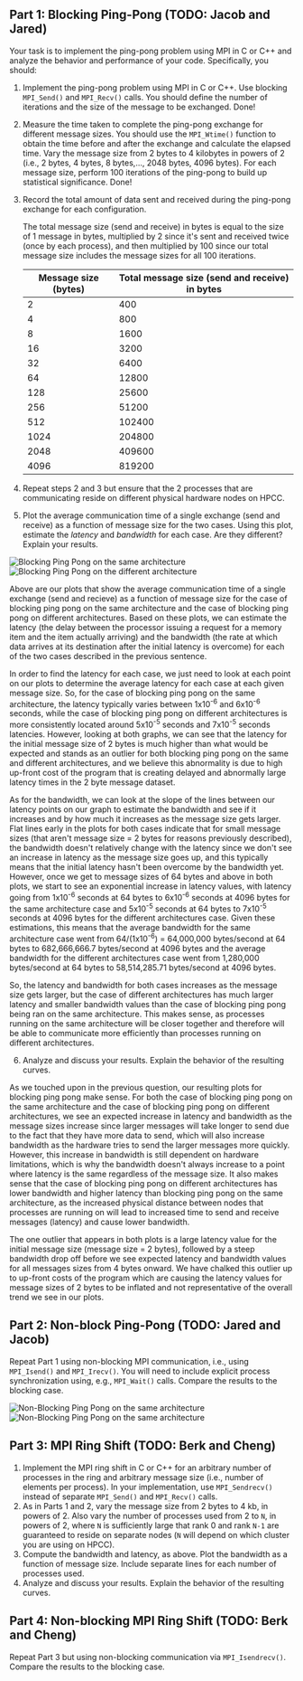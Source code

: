 ## Part 1: Blocking Ping-Pong (TODO: Jacob and Jared)

Your task is to implement the ping-pong problem using MPI in C or C++ and analyze the behavior and performance of your code. Specifically, you should:

1. Implement the ping-pong problem using MPI in C or C++. Use blocking `MPI_Send()` and `MPI_Recv()` calls. You should define the number of iterations and the size of the message to be exchanged.
    Done!
2. Measure the time taken to complete the ping-pong exchange for different message sizes. You should use the `MPI_Wtime()` function to obtain the time before and after the exchange and calculate the elapsed time. Vary the message size from 2 bytes to 4 kilobytes in powers of 2 (i.e., 2 bytes, 4 bytes, 8 bytes,..., 2048 bytes, 4096 bytes). For each message size, perform 100 iterations of the ping-pong to build up statistical significance.
    Done!
3. Record the total amount of data sent and received during the ping-pong exchange for each configuration.
    
    The total message size (send and receive) in bytes is equal to the size of 1 message in bytes, multiplied by 2 since it's sent and received twice (once by each process), and then multiplied by 100 since our total message size includes the message sizes for all 100 iterations.
    
    | Message size (bytes) | Total message size (send and receive) in bytes |
    |-----------------|-----------------|
    | 2 | 400 |
    | 4 | 800 |
    | 8 | 1600 |
    | 16 | 3200 |
    | 32 | 6400 |
    | 64 | 12800 |
    | 128 | 25600 |
    | 256 | 51200 |
    | 512 | 102400 |
    | 1024 | 204800 |
    | 2048 | 409600 |
    | 4096 | 819200 |
   
4. Repeat steps 2 and 3 but ensure that the 2 processes that are communicating reside on different physical hardware nodes on HPCC.
5. Plot the average communication time of a single exchange (send and receive) as a function of message size for the two cases. Using this plot, estimate the _latency_ and _bandwidth_ for each case. Are they different? Explain your results.

![Blocking Ping Pong on the same architecture](blockingPingPongAverageTimePerMessageSizeSAMEARCHITECTURE.png)
![Blocking Ping Pong on the different architecture](blockingPingPongAverageTimePerMessageSizeDIFFERENTARCHITECTURE.png)

Above are our plots that show the average communication time of a single exchange (send and recieve) as a function of message size for the case of blocking ping pong on the same architecture and the case of blocking ping pong on different architectures. Based on these plots, we can estimate the latency (the delay between the processor issuing a request for a memory item and the item actually arriving) and the bandwidth (the rate at which data arrives at its destination after the initial latency is overcome) for each of the two cases described in the previous sentence.

In order to find the latency for each case, we just need to look at each point on our plots to determine the average latency for each case at each given message size. So, for the case of blocking ping pong on the same architecture, the latency typically varies between 1x10<sup>-6</sup> and 6x10<sup>-6</sup> seconds, while the case of blocking ping pong on different architectures is more consistently located around 5x10<sup>-5</sup> seconds and 7x10<sup>-5</sup> seconds latencies. However, looking at both graphs, we can see that the latency for the initial message size of 2 bytes is much higher than what would be expected and stands as an outlier for both blocking ping pong on the same and different architectures, and we believe this abnormality is due to high up-front cost of the program that is creating delayed and abnormally large latency times in the 2 byte message dataset.

As for the bandwidth, we can look at the slope of the lines between our latency points on our graph to estimate the bandwidth and see if it increases and by how much it increases as the message size gets larger. Flat lines early in the plots for both cases indicate that for small message sizes (that aren't message size = 2 bytes for reasons previously described), the bandwidth doesn't relatively change with the latency since we don't see an increase in latency as the message size goes up, and this typically means that the initial latency hasn't been overcome by the bandwidth yet. However, once we get to message sizes of 64 bytes and above in both plots, we start to see an exponential increase in latency values, with latency going from 1x10<sup>-6</sup> seconds at 64 bytes to 6x10<sup>-6</sup> seconds at 4096 bytes for the same architecture case and 5x10<sup>-5</sup> seconds at 64 bytes to 7x10<sup>-5</sup> seconds at 4096 bytes for the different architectures case. Given these estimations, this means that the average bandwidth for the same architecture case went from 64/(1x10<sup>-6</sup>) = 64,000,000 bytes/second at 64 bytes to 682,666,666.7 bytes/second at 4096 bytes and the average bandwidth for the different architectures case went from 1,280,000 bytes/second at 64 bytes to 58,514,285.71 bytes/second at 4096 bytes.

So, the latency and bandwidth for both cases increases as the message size gets larger, but the case of different architectures has much larger latency and smaller bandwidth values than the case of blocking ping pong being ran on the same architecture. This makes sense, as processes running on the same architecture will be closer together and therefore will be able to communicate more efficiently than processes running on different architectures.

6. Analyze and discuss your results. Explain the behavior of the resulting curves.

As we touched upon in the previous question, our resulting plots for blocking ping pong make sense. For both the case of blocking ping pong on the same architecture and the case of blocking ping pong on different architectures, we see an expected increase in latency and bandwidth as the message sizes increase since larger messages will take longer to send due to the fact that they have more data to send, which will also increase bandwidth as the hardware tries to send the larger messages more quickly. However, this increase in bandwidth is still dependent on hardware limitations, which is why the bandwidth doesn't always increase to a point where latency is the same regardless of the message size. It also makes sense that the case of blocking ping pong on different architectures has lower bandwidth and higher latency than blocking ping pong on the same architecture, as the increased physical distance between nodes that processes are running on will lead to increased time to send and receive messages (latency) and cause lower bandwidth.

The one outlier that appears in both plots is a large latency value for the initial message size (message size = 2 bytes), followed by a steep bandwidth drop off before we see expected latency and bandwidth values for all messages sizes from 4 bytes onward. We have chalked this outlier up to up-front costs of the program which are causing the latency values for message sizes of 2 bytes to be inflated and not representative of the overall trend we see in our plots.

## Part 2: Non-block Ping-Pong (TODO: Jared and Jacob)

Repeat Part 1 using non-blocking MPI communication, i.e., using `MPI_Isend()` and `MPI_Irecv()`. You will need to include explicit process synchronization using, e.g., `MPI_Wait()` calls. Compare the results to the blocking case.

![Non-Blocking Ping Pong on the same architecture](nonblockingPingPongAverageTimePerMessageSizeSAMEARCHITECTURE.png)
![Non-Blocking Ping Pong on the same architecture](nonblockingPingPongAverageTimePerMessageSizeDIFFERENTARCHITECTURE.png)

## Part 3: MPI Ring Shift (TODO: Berk and Cheng)

1. Implement the MPI ring shift in C or C++ for an arbitrary number of processes in the ring and arbitrary message size (i.e., number of elements per process). In your implementation, use `MPI_Sendrecv()` instead of separate `MPI_Send()` and `MPI_Recv()` calls.
2. As in Parts 1 and 2, vary the message size from 2 bytes to 4 kb, in powers of 2. Also vary the number of processes used from 2 to `N`, in powers of 2, where `N` is sufficiently large that rank 0 and rank `N-1` are guaranteed to reside on separate nodes (`N` will depend on which cluster you are using on HPCC).
3. Compute the bandwidth and latency, as above. Plot the bandwidth as a function of message size. Include separate lines for each number of processes used.
4. Analyze and discuss your results. Explain the behavior of the resulting curves.

## Part 4: Non-blocking MPI Ring Shift (TODO: Berk and Cheng)

Repeat Part 3 but using non-blocking communication via `MPI_Isendrecv()`. Compare the results to the blocking case.
